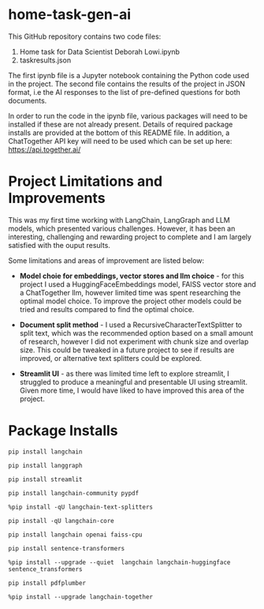 # home-task-gen-ai

This GitHub repository contains two code files:

1) Home task for Data Scientist Deborah Lowi.ipynb
2) taskresults.json

The first ipynb file is a Jupyter notebook containing the Python code used in the project. The second file contains the results of the project in JSON format, i.e the AI responses to the list of pre-defined questions for both documents.

In order to run the code in the ipynb file, various packages will need to be installed if these are not already present. Details of required package installs are provided at the bottom of this README file. In addition, a ChatTogether API key will need to be used which can be set up here: https://api.together.ai/

# Project Limitations and Improvements

This was my first time working with LangChain, LangGraph and LLM models, which presented various challenges. However, it has been an interesting, challenging and rewarding project to complete and I am largely satisfied with the ouput results.

Some limitations and areas of improvement are listed below:

- **Model choie for embeddings, vector stores and llm choice** - for this project I used a HuggingFaceEmbeddings model, FAISS vector store and a ChatTogether llm, however limited time was spent researching the optimal model choice. To improve the project other models could be tried and results compared to find the optimal choice.

- **Document split method** - I used a RecursiveCharacterTextSplitter to split text, which was the recommended option based on a small amount of research, however I did not experiment with chunk size and overlap size. This could be tweaked in a future project to see if results are improved, or alternative text splitters could be explored.

- **Streamlit UI** - as there was limited time left to explore streamlit, I struggled to produce a meaningful and presentable UI using streamlit. Given more time, I would have liked to have improved this area of the project.


# Package Installs

```
pip install langchain
```
```
pip install langgraph
```
```
pip install streamlit
```
```
pip install langchain-community pypdf
```
```
%pip install -qU langchain-text-splitters
```
```
pip install -qU langchain-core
```
```
pip install langchain openai faiss-cpu
```
```
pip install sentence-transformers
```
```
%pip install --upgrade --quiet  langchain langchain-huggingface sentence_transformers
```
```
pip install pdfplumber
```
```
%pip install --upgrade langchain-together
```
